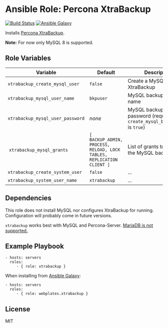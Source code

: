 Ansible Role: Percona XtraBackup
================================

[![Build Status](https://img.shields.io/travis/com/webplates/ansible-role-xtrabackup.svg?style=flat-square)](https://travis-ci.com/webplates/ansible-role-xtrabackup)
[![Ansible Galaxy](http://img.shields.io/badge/galaxy-webplates.xtrabackup-5fb7b9.svg?style=flat-square)](https://galaxy.ansible.com/webplates/xtrabackup)

Installs [Percona XtraBackup](https://www.percona.com/software/mysql-database/xtrabackup).

**Note:** For now only MySQL 8 is supported.

Role Variables
--------------

| Variable | Default | Description |
| -------- | ------- | ----------- |
| `xtrabackup_create_mysql_user` | `false` | Create a MySQL user for XtraBackup |
| `xtrabackup_mysql_user_name` | `bkpuser` | MySQL backup user name |
| `xtrabackup_mysql_user_password` | *none* | MySQL backup user password (required when `create_mysql_backup_user` is `true`) |
| `xtrabackup_mysql_grants` | `[ BACKUP_ADMIN, PROCESS, RELOAD, LOCK TABLES, REPLICATION CLIENT ]` | List of grants to apply to the MySQL backup user | 
| `xtrabackup_create_system_user` | `false` | ... |
| `xtrabackup_system_user_name` | `xtrabackup` | ... |

Dependencies
------------

This role does not install MySQL nor configures XtraBackup for running.
Configuration will probably come in future versions.

`xtrabackup` works best with MySQL and Percona-Server. [MariaDB is not supported.](https://mariadb.com/kb/en/mariabackup-overview/#differences-compared-to-percona-xtrabackup)

Example Playbook
----------------

    - hosts: servers
      roles:
         - { role: xtrabackup }

When installing from [Ansible Galaxy](https://galaxy.ansible.com):

    - hosts: servers
      roles:
         - { role: webplates.xtrabackup }

License
-------

MIT
